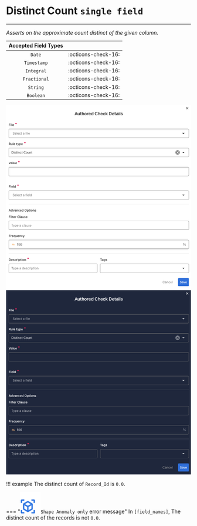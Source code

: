 # Distinct Count <spam id='single-field'>`single field`</spam>

---

*Asserts on the approximate count distinct of the given column.*

| Accepted Field Types   |                      |
| :--------------------: | :------------------: |
| `Date`                 | :octicons-check-16:   |
| `Timestamp`            | :octicons-check-16:   |
| `Integral`             | :octicons-check-16:   |
| `Fractional`           | :octicons-check-16:   |
| `String`               | :octicons-check-16:   |
| `Boolean`              | :octicons-check-16:   |

![Screenshot](../assets/checks/rule-types/distinct-count-check-light.png#only-light)
![Screenshot](../assets/checks/rule-types/distinct-count-check-dark.png#only-dark)

!!! example
    The distinct count of `Record_Id` is `0.0`.

=== "![Screenshot](../assets/checks/rule-types/icons/icon-shape-anomaly-dark.svg)`Shape Anomaly only` error message"
    In `[field_names]`, The distinct count of the records is not `0.0`.


